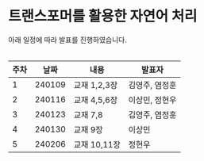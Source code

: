 트랜스포머를 활용한 자연어 처리
=======
아래 일정에 따라 발표를 진행하였습니다.
<br><br>

|주차|날짜|내용|발표자|
|------|---|---|---|
|1|240109|교재 1,2,3장|김영주, 염정훈|
|2|240116|교재 4,5,6장|이상민, 정현우|
|3|240123|교재 7,8|김영주, 염정훈|
|4|240130|교재 9장|이상민|
|5|240206|교재 10,11장|정현우|
